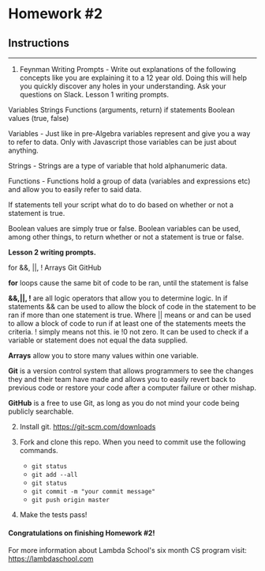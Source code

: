 # Homework #2

## Instructions
---
1. Feynman Writing Prompts - Write out explanations of the following concepts like you are explaining it to a 12 year old.  Doing this will help you quickly discover any holes in your understanding.  Ask your questions on Slack.
Lesson 1 writing prompts.


Variables 
Strings 
Functions (arguments, return) 
if statements 
Boolean values (true, false) 

Variables - Just like in pre-Algebra variables represent and give you a way to refer to data.  Only with Javascript those variables can be just about anything. 

Strings - Strings are a type of variable that hold alphanumeric data.

Functions - Functions hold a group of data (variables and expressions etc) and allow you to easily refer to said data.

If statements tell your script what do to do based on whether or not a statement is true.

Boolean values are simply true or false.  Boolean variables can be used, among other things, to return whether or not a statement is true or false.


<b>Lesson 2 writing prompts.</b>

for 
&&, ||, ! 
Arrays 
Git 
GitHub 

<b>for</b> loops cause the same bit of code to be ran, until the statement is false

<b>&&,||, !</b>  are all logic operators that allow you to determine logic. In if statements && can be used to allow the block of code in the statement to be ran if more than one statement is true.  Where || means or and can be used to allow a block of code to run if at least one of the statements meets the criteria.  ! simply means not this. ie !0 not zero.  It can be used to check if a variable or statement does not equal the data supplied.

<b>Arrays</b> allow you to store many values within one variable.

<b>Git</b> is a version control system that allows programmers to see the changes they and their team have made and allows you to easily revert back to previous code or restore your code after a computer failure or other mishap.

<b>GitHub</b> is a free to use Git, as long as you do not mind your code being publicly searchable.


2. Install git.  https://git-scm.com/downloads


3. Fork and clone this repo.  When you need to commit use the following commands.
		
	* `git status`
	* `git add --all`
	* `git status`
	* `git commit -m "your commit message"`
	* `git push origin master`


4. Make the tests pass!


#### Congratulations on finishing Homework #2!

For more information about Lambda School's six month CS program visit: https://lambdaschool.com
